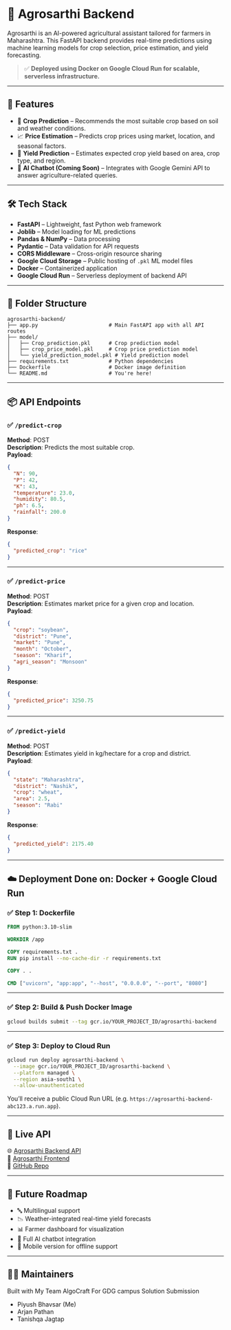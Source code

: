 
# 🌾 Agrosarthi Backend

Agrosarthi is an AI-powered agricultural assistant tailored for farmers in Maharashtra. This FastAPI backend provides real-time predictions using machine learning models for crop selection, price estimation, and yield forecasting.

> ✅ **Deployed using Docker on Google Cloud Run for scalable, serverless infrastructure.**

---

## 🚀 Features

- 🌱 **Crop Prediction** – Recommends the most suitable crop based on soil and weather conditions.
- 📈 **Price Estimation** – Predicts crop prices using market, location, and seasonal factors.
- 🌾 **Yield Prediction** – Estimates expected crop yield based on area, crop type, and region.
- 💬 **AI Chatbot (Coming Soon)** – Integrates with Google Gemini API to answer agriculture-related queries.

---

## 🛠️ Tech Stack

- **FastAPI** – Lightweight, fast Python web framework
- **Joblib** – Model loading for ML predictions
- **Pandas & NumPy** – Data processing
- **Pydantic** – Data validation for API requests
- **CORS Middleware** – Cross-origin resource sharing
- **Google Cloud Storage** – Public hosting of `.pkl` ML model files
- **Docker** – Containerized application
- **Google Cloud Run** – Serverless deployment of backend API

---

## 📁 Folder Structure

```
agrosarthi-backend/
├── app.py                       # Main FastAPI app with all API routes
├── model/
│   ├── Crop_prediction.pkl      # Crop prediction model
│   ├── crop_price_model.pkl     # Crop price prediction model
│   └── yield_prediction_model.pkl # Yield prediction model
├── requirements.txt             # Python dependencies
├── Dockerfile                   # Docker image definition
└── README.md                    # You're here!
```

---

## 📦 API Endpoints

### ✅ `/predict-crop`
**Method**: POST  
**Description**: Predicts the most suitable crop.  
**Payload**:
```json
{
  "N": 90,
  "P": 42,
  "K": 43,
  "temperature": 23.0,
  "humidity": 80.5,
  "ph": 6.5,
  "rainfall": 200.0
}
```
**Response**:
```json
{
  "predicted_crop": "rice"
}
```

---

### ✅ `/predict-price`
**Method**: POST  
**Description**: Estimates market price for a given crop and location.  
**Payload**:
```json
{
  "crop": "soybean",
  "district": "Pune",
  "market": "Pune",
  "month": "October",
  "season": "Kharif",
  "agri_season": "Monsoon"
}
```
**Response**:
```json
{
  "predicted_price": 3250.75
}
```

---

### ✅ `/predict-yield`
**Method**: POST  
**Description**: Estimates yield in kg/hectare for a crop and district.  
**Payload**:
```json
{
  "state": "Maharashtra",
  "district": "Nashik",
  "crop": "wheat",
  "area": 2.5,
  "season": "Rabi"
}
```
**Response**:
```json
{
  "predicted_yield": 2175.40
}
```

---

## ☁️ Deployment Done on: Docker + Google Cloud Run

### ✅ Step 1: Dockerfile

```dockerfile
FROM python:3.10-slim

WORKDIR /app

COPY requirements.txt .
RUN pip install --no-cache-dir -r requirements.txt

COPY . .

CMD ["uvicorn", "app:app", "--host", "0.0.0.0", "--port", "8080"]
```

---

### ✅ Step 2: Build & Push Docker Image

```bash
gcloud builds submit --tag gcr.io/YOUR_PROJECT_ID/agrosarthi-backend
```

---

### ✅ Step 3: Deploy to Cloud Run

```bash
gcloud run deploy agrosarthi-backend \
  --image gcr.io/YOUR_PROJECT_ID/agrosarthi-backend \
  --platform managed \
  --region asia-south1 \
  --allow-unauthenticated
```

You’ll receive a public Cloud Run URL (e.g. `https://agrosarthi-backend-abc123.a.run.app`).

---

## 🔗 Live API

🌐 [Agrosarthi Backend API](https://agrosarthi-backend-885337506715.asia-south1.run.app)  
🧠 [Agrosarthi Frontend ](https://agrosarthi-frontend.web.app/)  
📂 [GitHub Repo](https://github.com/your-username/agrosarthi-backend)

---

## 📌 Future Roadmap

- 🔤 Multilingual support
- 📉 Weather-integrated real-time yield forecasts
- 📊 Farmer dashboard for visualization
- 🧠 Full AI chatbot integration
- 📱 Mobile version for offline support

---

## 👨‍🔬 Maintainers

Built with My Team AlgoCraft For GDG campus Solution Submission
- Piyush Bhavsar (Me)
- Arjan Pathan
- Tanishqa Jagtap
